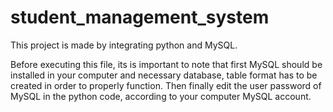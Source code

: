 # student_management_system
This project is made by integrating python and MySQL.

Before executing this file, its is important to note that first MySQL should be installed in your computer and necessary database, table format has to be created in order to properly function.
Then finally edit the user password of MySQL in the python code, according to your computer MySQL account.

